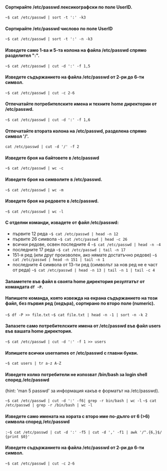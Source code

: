 #### Сортирайте /etc/passwd лексикографски по поле UserID.

`~$ cat /etc/passwd | sort -t ':' -k3`

#### Сортирайте /etc/passwd числово по поле UserID

`~$ cat /etc/passwd | sort -t ':' -n -k3`

#### Изведете само 1-ва и 5-та колона на файла /etc/passwd спрямо разделител ":".

`~$ cat /etc/passwd | cut -d ':' -f 1,5`

#### Изведете съдържанието на файла /etc/passwd от 2-ри до 6-ти символ.

`~$ cat /etc/passwd | cut -c 2-6`

#### Отпечатайте потребителските имена и техните home директории от /etc/passwd.

`~$ cat /etc/passwd | cut -d ':' -f 1,6`

#### Отпечатайте втората колона на /etc/passwd, разделена спрямо символ '/'.

`cat /etc/passwd | cut -d '/' -f 2`

#### Изведете броя на байтовете в /etc/passwd 
`~$ cat /etc/passwd | wc -c`
#### Изведете броя на символите в /etc/passwd.
`~$ cat /etc/passwd | wc -m`
#### Изведете броя на редовете  в /etc/passwd.
`~$ cat /etc/passwd | wc -l`

#### С отделни команди, извадете от файл /etc/passwd:
- първите 12 реда  `~$ cat /etc/passwd | head -n 12`
- първите 26 символа  `~$ cat /etc/passwd | head -c 26`
- всички редове, освен последните 4  `~$ cat /etc/passwd | head -n -4`
- последните 17 реда `~$ cat /etc/passwd | tail -n 17`
- 151-я ред (или друг произволен, ако нямате достатъчно редове)  `~$ cat /etc/passwd | head -n 151 | tail -n 1`
- последните 4 символа от 13-ти ред (символът за нов ред не е част от реда)  `~$ cat /etc/passwd | head -n 13 | tail -n 1 | tail -c 4`

#### Запаметете във файл в своята home директория резултатът от командата `df -P`.
#### Напишете команда, която извежда на екрана съдържанието на този файл, без първия ред (хедъра), сортирано по второ поле (numeric).

`~$ df -P >> file.txt`
`~$ cat file.txt | head -n -1 | sort -n -k 2`

#### Запазете само потребителските имена от /etc/passwd във файл users във вашата home директория.

`~$ cat /etc/passwd | cut -d ':' -f 1 >> users`

#### Изпишете всички usernames от /etc/passwd с главни букви.

`~$ cat users | tr a-z A-Z`

#### Изведете колко потребители не изпозват /bin/bash за login shell според /etc/passwd
(hint: 'man 5 passwd' за информация какъв е форматът на /etc/passwd).

`~$ cat /etc/passwd | cut -d ':' -f6| grep -r bin/bash | wc -l`
`~$ cat /etc/passwd | grep -r /bin/bash | wc -l`

#### Изведете само имената на хората с второ име по-дълго от 6 (>6) символа според /etc/passwd

`:~$ cat /etc/passwd | cut -d ':' -f5 | cut -d ',' -f1 | awk '/^.{6,}$/ {print $0}'`

#### Изведете съдържанието на файла /etc/passwd от 2-ри до 6-ти символ.

`~$ cat /etc/passwd | cut -c 2-6`

